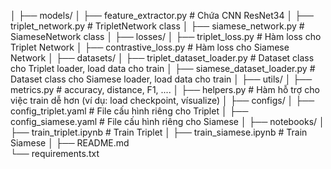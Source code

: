 │
├── models/
│   ├── feature_extractor.py        # Chứa CNN ResNet34 
│   ├── triplet_network.py           # TripletNetwork class
│   ├── siamese_network.py           # SiameseNetwork class
│
├── losses/
│   ├── triplet_loss.py              # Hàm loss cho Triplet Network
│   ├── contrastive_loss.py          # Hàm loss cho Siamese Network
│
├── datasets/
│   ├── triplet_dataset_loader.py           # Dataset class cho Triplet loader, load data cho train
│   ├── siamese_dataset_loader.py           # Dataset class cho Siamese loader, load data cho train
│
├── utils/
│   ├── metrics.py                   # accuracy, distance, F1, ....
│   ├── helpers.py                   # Hàm hỗ trợ cho việc train dễ hơn (ví dụ: load checkpoint, vísualize)
│
├── configs/
│   ├── config_triplet.yaml          # File cấu hình riêng cho Triplet
│   ├── config_siamese.yaml          # File cấu hình riêng cho Siamese
│
├── notebooks/
│   ├── train_triplet.ipynb          # Train Triplet
│   ├── train_siamese.ipynb          # Train Siamese
│
├── README.md                        
└── requirements.txt                 

